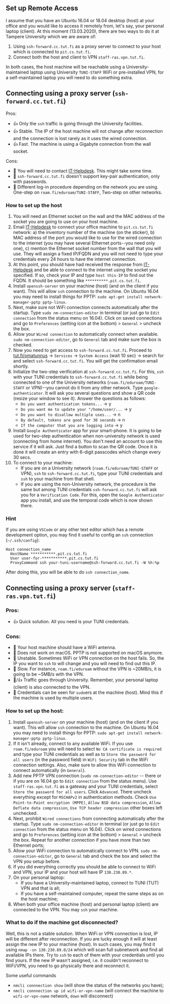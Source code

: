 ## Set up Remote Access

I assume that you have an Ubuntu 16.04 or 18.04 desktop (host) at your office and you would like to access it remotely from, let's say, your personal laptop (client). At this moment (13.03.2020), there are two ways to do it at Tampere University which we are aware of: 

1. Using `ssh-forward.cc.tut.fi` as a proxy server to connect to your host which is connected to `pit.cs.tut.fi`.
2. Connect both the host and client to VPN `staff-ras.vpn.tut.fi`. 

In both cases, the host machine will be reachable using a University-maintained laptop using University `TUNI-STAFF` WiFi or pre-installed VPN, for a self-maintained laptop you will need to do something extra.

## Connecting using a proxy server (`ssh-forward.cc.tut.fi`)

Pros:
- :+1: Only the `ssh` traffic is going through the University facilities.
- :+1: Stable. The IP of the host machine will not change after reconnection and the connection is lost rarely as it uses the wired connection.
- :+1: Fast. The machine is using a Gigabyte connection from the wall socket.

Cons:
- :hankey: You will need to contact [IT-Helpdesk](it-helpdesk@tuni.fi). This might take some time.
- :hankey: `ssh-forward.cc.tut.fi` doesn't support key-pair authentication, only with passwords.
- :hankey: Different log-in procedure depending on the network you are using. One-step on `roam.fi/eduroam/TUNI-STAFF`, Two-step on other networks.

### How to set up the host
1. You will need an Ethernet socket on the wall and the MAC address of the socket you are going to use on your host machine. 
2. Email [IT-Helpdesk](it-helpdesk@tuni.fi) to connect your office machine to `pit.cs.tut.fi` network: a) the inventory number of the machine (on the sticker), b) MAC address of the port you would like to use for the wired connection to the internet (you may have several Ethernet ports--you need only one), c) mention the Ethernet socket number from the wall that you will use. They will assign a fixed IP/FQDN and you will not need to type your credentials every 24 hours to have the internet connection.
3. At this point, you should have had received the response from [IT-Helpdesk](it-helpdesk@tuni.fi) and be able to connect to the internet using the socket you specified. If so, check your IP and type `host this-IP` to find out the FQDN. It should be something like `**********.pit.cs.tut.fi`.
4. Install `openssh-server` on your machine (host) (and on the client if you want). This will allow `ssh` connection to the machine. On Ubuntu 16.04 you may need to install things for PPTP: `sudo apt-get install network-manager-pptp pptp-linux`.
5. Next, make sure not WiFi connection connects automatically after the startup. Type `sudo nm-connection-editor` in terminal (or just go to `Edit connection` from the status menu on 16.04). Click on saved connections and go to `Preferences` (setting icon at the bottom) > `General` > uncheck the box.
6. Allow your `Wired connection` to automatically connect when available. `sudo nm-connection-editor`, go to `General` tab and make sure the box is checked.
7. Now you need to get access to `ssh-forward.cc.tut.fi`. Proceed to [tut.fi/omatunnus](https://www.tut.fi/omatunnus) -> `Services` -> `System Access` (wait 10 sec) -> search for and select `ssh-forward.cc.tut.fi`. You will get the confirmation email shortly.
8. Initialize the two-step verification at `ssh-forward.cc.tut.fi`. For this, `ssh` with your TUNI credentials to `ssh-forward.cc.tut.fi` while being connected to one of the University networks (`roam.fi/eduroam/TUNI-STAFF` or VPN)--you cannot do it from any other network. Type `google-authenticator`. It will ask you several questions and show a QR code (resize your window to see it). Answer the questions as follows:
	- `Do you want authentication tokens...` -> y
	- `Do you want me to update your "/home/user/...` -> y
	- `Do you want to disallow multiple uses...` -> n
	- `By default, tokens are good for 30 seconds` -> n
	- `If the computer that you are logging into` -> y
9. Install `Google Authenticator` app for your smart-phone. It is going to be used for two-step authentication when non-university network is used (connecting from home internet). You don't need an account to use this service if it will ask. Just find a button to scan the QR code. Once it is done it will create an entry with 6-digit passcodes which change every 30 secs.
10. To connect to your machine:
	- If you are on a University network (`roam.fi/eduroam/TUNI-STAFF` or VPN), `ssh` to `ssh-forward.cc.tut.fi`, type your TUNI credentials and `ssh` to your machine from that shell.
	- If you are using the non-University network, the procedure is the same but among TUNI credentials `ssh-forward.cc.tut.fi` will ask you for a `Verification Code`. For this, open the `Google Authenticator` app you install, and use the temporal code which is now shown there.

### Hint
If you are using `VSCode` or any other text editor which has a remote development option, you may find it useful to config an `ssh` connection (`~/.ssh/config`):
```
Host connection_name
  HostName ***********.pit.cs.tut.fi
  User user-for-***********.pit.cs.tut.fi
  ProxyCommand ssh your-tuni-username@ssh-forward.cc.tut.fi -W %h:%p
```
After doing this, you will be able to do `ssh connection_name`.

## Connecting using a proxy server (`staff-ras.vpn.tut.fi`)

### Pros:
- :+1: Quick solution. All you need is your TUNI credentials.

### Cons:
- :hankey: Your host machine should have a WiFi antenna.
- :hankey: Does not work on macOS. PPTP is not supported on macOS anymore.
- :hankey: Unstable. Sometimes WiFi or VPN connection on the host fails. So, the IP you want to `ssh` to will change and you will need to find out this IP.
- :hankey: Slow. For instance, `roam.fi/eduroam` without the VPN is \~20MB/s, it is going to be \~5MB/s with the VPN.
- :hankey:/:+1: Traffic goes through University. Remember, your personal laptop (client) is also connected to the VPN.
- :hankey: Credentials can be seen for `sudo`ers at the machine (host). Mind this if the machine is used by multiple users.

### How to set up the host:

1. Install `openssh-server` on your machine (host) (and on the client if you want). This will allow `ssh` connection to the machine. On Ubuntu 16.04 you may need to install things for PPTP: `sudo apt-get install network-manager-pptp pptp-linux`.
2. If it isn't already, connect to any available WiFi. If you use `roam.fi/eduroam` you will need to select `No CA certificate is required` and type your TUNI credentials as well as to `Store the password for all users` (in the password field) in `WiFi Security` tab in the WiFi connection settings. Also, make sure to allow this WiFi connection to connect automatically (in `General`).
3. Add new PPTP VPN connection (`sudo nm-connection-editor` -- there or if you are on 16.04 go to `Edit connection` from the status menu). Use `staff-ras.vpn.tut.fi` as a gateway and your TUNI credentials, select `Store the password for all users`. Click `Advanced`. There uncheck everything except for `MSCHAPv2` in authentication methods. Check `Use Point-to-Point encryption (MPPE)`, `Allow BSD data compression`, `Allow Deflate data compression`, `Use TCP header compression` other boxes left unchecked.
4. Next, prohibit `Wired connections` from connecting automatically after the startup. Type `sudo nm-connection-editor` in terminal (or just go to `Edit connection` from the status menu on 16.04). Click on wired connections and go to `Preferences` (setting icon at the bottom) > `General` > uncheck the box. Repeat for another connection if you have more than two Ethernet ports;
5. Allow your WiFi connection to automatically connect to VPN. `sudo nm-connection-editor`, go to `General` tab and check the box and select the VPN you setup before.
6. If you did everything correctly you should be able to connect to WiFi and VPN, your IP and your host will have IP `130.230.89.*`.
7. On your personal laptop:
	- If you have a University-maintained laptop, connect to TUNI (TUT) VPN and that is all;
	- If you have a self-maintained computer, repeat the same steps as on the host machine;
8. When both your office machine (host) and personal laptop (client) are connected to the VPN. You may `ssh` your machine.

### What to do if the machine got disconnected?
Well, this is not a stable solution. When WiFi or VPN connection is lost, IP will be different after reconnection. If you are lucky enough it will at least assign the new IP to your machine (host). In such cases, you may find it using `nmap -sn 130.230.89.0/24` which will scan full subnetwork and find all available IPs there. Try to `ssh` to each of them with your credentials until you find yours. If the new IP wasn't assigned, i.e. it couldn't reconnect to WiFi/VPN, you need to go physically there and reconnect it.

Some useful commands
- `nmcli connnection show` (will show the status of the networks you have);
- `nmcli connnection up id wifi-or-vpn-name` (will connect the machine to `wifi-or-vpn-name` network, `down` will disconnect)




